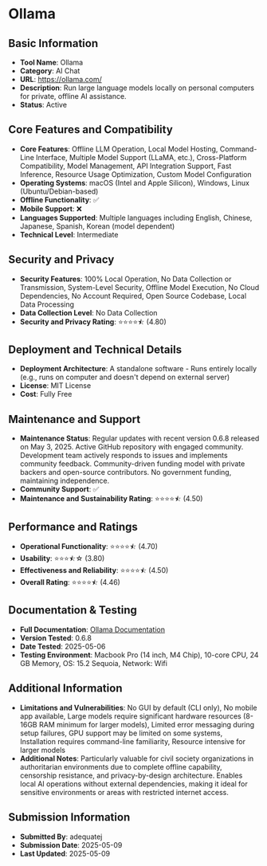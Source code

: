 # Ollama

## Basic Information
- **Tool Name**: Ollama
- **Category**: AI Chat
- **URL**: https://ollama.com/
- **Description**: Run large language models locally on personal computers for private, offline AI assistance.
- **Status**: Active

## Core Features and Compatibility
- **Core Features**: Offline LLM Operation, Local Model Hosting, Command-Line Interface, Multiple Model Support (LLaMA, etc.), Cross-Platform Compatibility, Model Management, API Integration Support, Fast Inference, Resource Usage Optimization, Custom Model Configuration
- **Operating Systems**: macOS (Intel and Apple Silicon), Windows, Linux (Ubuntu/Debian-based)
- **Offline Functionality**: ✅
- **Mobile Support**: ❌
- **Languages Supported**: Multiple languages including English, Chinese, Japanese, Spanish, Korean (model dependent)
- **Technical Level**: Intermediate

## Security and Privacy
- **Security Features**: 100% Local Operation, No Data Collection or Transmission, System-Level Security, Offline Model Execution, No Cloud Dependencies, No Account Required, Open Source Codebase, Local Data Processing
- **Data Collection Level**: No Data Collection
- **Security and Privacy Rating**: ⭐⭐⭐⭐⯪ (4.80)

## Deployment and Technical Details
- **Deployment Architecture**: A standalone software - Runs entirely locally (e.g., runs on computer and doesn't depend on external server)
- **License**: MIT License
- **Cost**: Fully Free

## Maintenance and Support
- **Maintenance Status**: Regular updates with recent version 0.6.8 released on May 3, 2025. Active GitHub repository with engaged community. Development team actively responds to issues and implements community feedback. Community-driven funding model with private backers and open-source contributors. No government funding, maintaining independence.
- **Community Support**: ✅
- **Maintenance and Sustainability Rating**: ⭐⭐⭐⭐⯪ (4.50)

## Performance and Ratings
- **Operational Functionality**: ⭐⭐⭐⭐⯪ (4.70)
- **Usability**: ⭐⭐⭐⯪☆ (3.80)
- **Effectiveness and Reliability**: ⭐⭐⭐⭐⯪ (4.50)
- **Overall Rating**: ⭐⭐⭐⭐⯪ (4.46)

## Documentation & Testing
- **Full Documentation**: [Ollama Documentation](https://github.com/user-attachments/files/20054085/ollama.pdf)
- **Version Tested**: 0.6.8
- **Date Tested**: 2025-05-06
- **Testing Environment**: Macbook Pro (14 inch, M4 Chip), 10-core CPU, 24 GB Memory, OS: 15.2 Sequoia, Network: Wifi

## Additional Information
- **Limitations and Vulnerabilities**: No GUI by default (CLI only), No mobile app available, Large models require significant hardware resources (8-16GB RAM minimum for larger models), Limited error messaging during setup failures, GPU support may be limited on some systems, Installation requires command-line familiarity, Resource intensive for larger models
- **Additional Notes**: Particularly valuable for civil society organizations in authoritarian environments due to complete offline capability, censorship resistance, and privacy-by-design architecture. Enables local AI operations without external dependencies, making it ideal for sensitive environments or areas with restricted internet access.

## Submission Information
- **Submitted By**: adequatej
- **Submission Date**: 2025-05-09
- **Last Updated**: 2025-05-09
